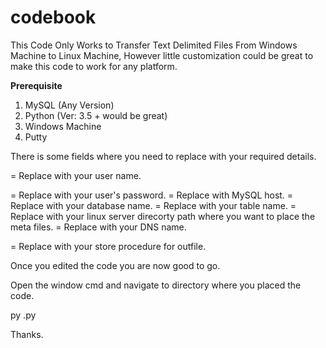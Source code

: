 # codebook
This Code Only Works to Transfer Text Delimited Files From Windows Machine to Linux Machine, However little customization could be great to make this code to work for any platform.

<b>Prerequisite</b>
  
  1. MySQL (Any Version)
  2. Python (Ver: 3.5 + would be great)
  3. Windows Machine
  4. Putty

  There is some fields where you need to replace with your required details.

  
  </p><mysql_user> = Replace with your user name.</p>
  <mysql_password> = Replace with your user's password.
  <mysql_host> = Replace with MySQL host.
  <mysql_database> = Replace with your database name.
  <mysql_table> = Replace with your table name.
  <Target Directory Path of Linux Server> = Replace with your linux server direcorty path where you want to place the meta files.
  <DNS> = Replace with your DNS name.
  
  <Store Proc For OutFile> = Replace with your store procedure for outfile.
  </div>
  Once you edited the code you are now good to go.

  Open the window cmd and navigate to directory where you placed the code.

  <p>py <name of file>.py</p>

  Thanks.
